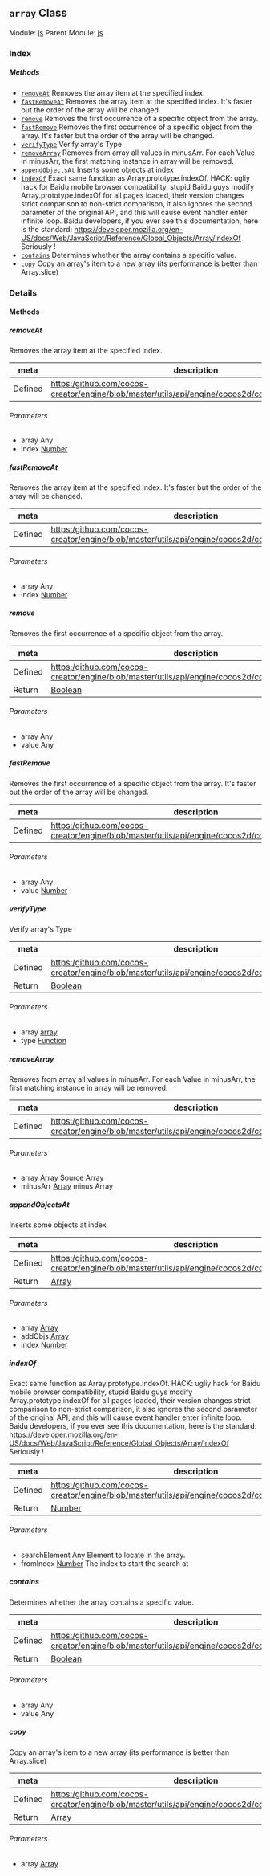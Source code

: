 ## `array` Class



Module: [js](../modules/js.md)
Parent Module: [js](../modules/js.md)






### Index



##### Methods

  - [`removeAt`](#removeat) Removes the array item at the specified index.
  - [`fastRemoveAt`](#fastremoveat) Removes the array item at the specified index.
It's faster but the order of the array will be changed.
  - [`remove`](#remove) Removes the first occurrence of a specific object from the array.
  - [`fastRemove`](#fastremove) Removes the first occurrence of a specific object from the array.
It's faster but the order of the array will be changed.
  - [`verifyType`](#verifytype) Verify array's Type
  - [`removeArray`](#removearray) Removes from array all values in minusArr. For each Value in minusArr, the first matching instance in array will be removed.
  - [`appendObjectsAt`](#appendobjectsat) Inserts some objects at index
  - [`indexOf`](#indexof) Exact same function as Array.prototype.indexOf.
HACK: ugliy hack for Baidu mobile browser compatibility,
stupid Baidu guys modify Array.prototype.indexOf for all pages loaded,
their version changes strict comparison to non-strict comparison,
it also ignores the second parameter of the original API,
and this will cause event handler enter infinite loop.
Baidu developers, if you ever see this documentation,
here is the standard: https://developer.mozilla.org/en-US/docs/Web/JavaScript/Reference/Global_Objects/Array/indexOf
Seriously !
  - [`contains`](#contains) Determines whether the array contains a specific value.
  - [`copy`](#copy) Copy an array's item to a new array (its performance is better than Array.slice)



### Details




<!-- Method Block -->
#### Methods


##### removeAt

Removes the array item at the specified index.

| meta | description |
|------|-------------|
| Defined | [https:/github.com/cocos-creator/engine/blob/master/utils/api/engine/cocos2d/core/platform/js.js:631](https:/github.com/cocos-creator/engine/blob/master/utils/api/engine/cocos2d/core/platform/js.js#L631) |

###### Parameters
- array Any 
- index <a href="https://developer.mozilla.org/en/JavaScript/Reference/Global_Objects/Number" class="crosslink external" target="_blank">Number</a> 


##### fastRemoveAt

Removes the array item at the specified index.
It's faster but the order of the array will be changed.

| meta | description |
|------|-------------|
| Defined | [https:/github.com/cocos-creator/engine/blob/master/utils/api/engine/cocos2d/core/platform/js.js:641](https:/github.com/cocos-creator/engine/blob/master/utils/api/engine/cocos2d/core/platform/js.js#L641) |

###### Parameters
- array Any 
- index <a href="https://developer.mozilla.org/en/JavaScript/Reference/Global_Objects/Number" class="crosslink external" target="_blank">Number</a> 


##### remove

Removes the first occurrence of a specific object from the array.

| meta | description |
|------|-------------|
| Defined | [https:/github.com/cocos-creator/engine/blob/master/utils/api/engine/cocos2d/core/platform/js.js:657](https:/github.com/cocos-creator/engine/blob/master/utils/api/engine/cocos2d/core/platform/js.js#L657) |
| Return 		 | <a href="https://developer.mozilla.org/en/JavaScript/Reference/Global_Objects/Boolean" class="crosslink external" target="_blank">Boolean</a> 

###### Parameters
- array Any 
- value Any 


##### fastRemove

Removes the first occurrence of a specific object from the array.
It's faster but the order of the array will be changed.

| meta | description |
|------|-------------|
| Defined | [https:/github.com/cocos-creator/engine/blob/master/utils/api/engine/cocos2d/core/platform/js.js:675](https:/github.com/cocos-creator/engine/blob/master/utils/api/engine/cocos2d/core/platform/js.js#L675) |

###### Parameters
- array Any 
- value <a href="https://developer.mozilla.org/en/JavaScript/Reference/Global_Objects/Number" class="crosslink external" target="_blank">Number</a> 


##### verifyType

Verify array's Type

| meta | description |
|------|-------------|
| Defined | [https:/github.com/cocos-creator/engine/blob/master/utils/api/engine/cocos2d/core/platform/js.js:690](https:/github.com/cocos-creator/engine/blob/master/utils/api/engine/cocos2d/core/platform/js.js#L690) |
| Return 		 | <a href="https://developer.mozilla.org/en/JavaScript/Reference/Global_Objects/Boolean" class="crosslink external" target="_blank">Boolean</a> 

###### Parameters
- array <a href="../classes/array.html" class="crosslink">array</a> 
- type <a href="https://developer.mozilla.org/en/JavaScript/Reference/Global_Objects/Function" class="crosslink external" target="_blank">Function</a> 


##### removeArray

Removes from array all values in minusArr. For each Value in minusArr, the first matching instance in array will be removed.

| meta | description |
|------|-------------|
| Defined | [https:/github.com/cocos-creator/engine/blob/master/utils/api/engine/cocos2d/core/platform/js.js:709](https:/github.com/cocos-creator/engine/blob/master/utils/api/engine/cocos2d/core/platform/js.js#L709) |

###### Parameters
- array <a href="https://developer.mozilla.org/en/JavaScript/Reference/Global_Objects/Array" class="crosslink external" target="_blank">Array</a> Source Array
- minusArr <a href="https://developer.mozilla.org/en/JavaScript/Reference/Global_Objects/Array" class="crosslink external" target="_blank">Array</a> minus Array


##### appendObjectsAt

Inserts some objects at index

| meta | description |
|------|-------------|
| Defined | [https:/github.com/cocos-creator/engine/blob/master/utils/api/engine/cocos2d/core/platform/js.js:721](https:/github.com/cocos-creator/engine/blob/master/utils/api/engine/cocos2d/core/platform/js.js#L721) |
| Return 		 | <a href="https://developer.mozilla.org/en/JavaScript/Reference/Global_Objects/Array" class="crosslink external" target="_blank">Array</a> 

###### Parameters
- array <a href="https://developer.mozilla.org/en/JavaScript/Reference/Global_Objects/Array" class="crosslink external" target="_blank">Array</a> 
- addObjs <a href="https://developer.mozilla.org/en/JavaScript/Reference/Global_Objects/Array" class="crosslink external" target="_blank">Array</a> 
- index <a href="https://developer.mozilla.org/en/JavaScript/Reference/Global_Objects/Number" class="crosslink external" target="_blank">Number</a> 


##### indexOf

Exact same function as Array.prototype.indexOf.
HACK: ugliy hack for Baidu mobile browser compatibility,
stupid Baidu guys modify Array.prototype.indexOf for all pages loaded,
their version changes strict comparison to non-strict comparison,
it also ignores the second parameter of the original API,
and this will cause event handler enter infinite loop.
Baidu developers, if you ever see this documentation,
here is the standard: https://developer.mozilla.org/en-US/docs/Web/JavaScript/Reference/Global_Objects/Array/indexOf
Seriously !

| meta | description |
|------|-------------|
| Defined | [https:/github.com/cocos-creator/engine/blob/master/utils/api/engine/cocos2d/core/platform/js.js:734](https:/github.com/cocos-creator/engine/blob/master/utils/api/engine/cocos2d/core/platform/js.js#L734) |
| Return 		 | <a href="https://developer.mozilla.org/en/JavaScript/Reference/Global_Objects/Number" class="crosslink external" target="_blank">Number</a> 

###### Parameters
- searchElement Any Element to locate in the array.
- fromIndex <a href="https://developer.mozilla.org/en/JavaScript/Reference/Global_Objects/Number" class="crosslink external" target="_blank">Number</a> The index to start the search at


##### contains

Determines whether the array contains a specific value.

| meta | description |
|------|-------------|
| Defined | [https:/github.com/cocos-creator/engine/blob/master/utils/api/engine/cocos2d/core/platform/js.js:752](https:/github.com/cocos-creator/engine/blob/master/utils/api/engine/cocos2d/core/platform/js.js#L752) |
| Return 		 | <a href="https://developer.mozilla.org/en/JavaScript/Reference/Global_Objects/Boolean" class="crosslink external" target="_blank">Boolean</a> 

###### Parameters
- array Any 
- value Any 


##### copy

Copy an array's item to a new array (its performance is better than Array.slice)

| meta | description |
|------|-------------|
| Defined | [https:/github.com/cocos-creator/engine/blob/master/utils/api/engine/cocos2d/core/platform/js.js:763](https:/github.com/cocos-creator/engine/blob/master/utils/api/engine/cocos2d/core/platform/js.js#L763) |
| Return 		 | <a href="https://developer.mozilla.org/en/JavaScript/Reference/Global_Objects/Array" class="crosslink external" target="_blank">Array</a> 

###### Parameters
- array <a href="https://developer.mozilla.org/en/JavaScript/Reference/Global_Objects/Array" class="crosslink external" target="_blank">Array</a> 



